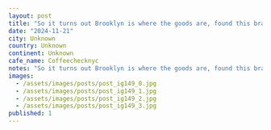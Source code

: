 ```yaml
---
layout: post
title: "So it turns out Brooklyn is where the goods are, found this brand new place in green point @coffeechecknyc, amazingly friendly staff gave me a list of recos for both coffee and food. Weâll have them"
date: "2024-11-21"
city: Unknown
country: Unknown
continent: Unknown
cafe_name: Coffeechecknyc
notes: "So it turns out Brooklyn is where the goods are, found this brand new place in green point @coffeechecknyc, amazingly friendly staff gave me a list of recos for both coffee and food. Weâll have them to thank for the improvement of the #worldcoffeetour NYC leg"
images:
  - /assets/images/posts/post_ig149_0.jpg
  - /assets/images/posts/post_ig149_1.jpg
  - /assets/images/posts/post_ig149_2.jpg
  - /assets/images/posts/post_ig149_3.jpg
published: 1
---
```


